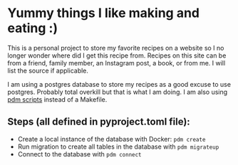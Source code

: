 # Yummy things I like making and eating :)

This is a personal project to store my favorite recipes on a website so I no longer wonder where did I get this recipe from. Recipes on this site can be from a friend, family member, an Instagram post, a book, or from me. I will list the source if applicable. 

I am using a postgres database to store my recipes as a good excuse to use postgres. Probably total overkill but that is what I am doing. I am also using [pdm scripts](https://pdm-project.org/latest/usage/scripts/) instead of a Makefile.

## Steps (all defined in pyproject.toml file):
* Create a local instance of the database with Docker: `pdm create`
* Run migration to create all tables in the database with `pdm migrateup`
* Connect to the database with `pdm connect`

